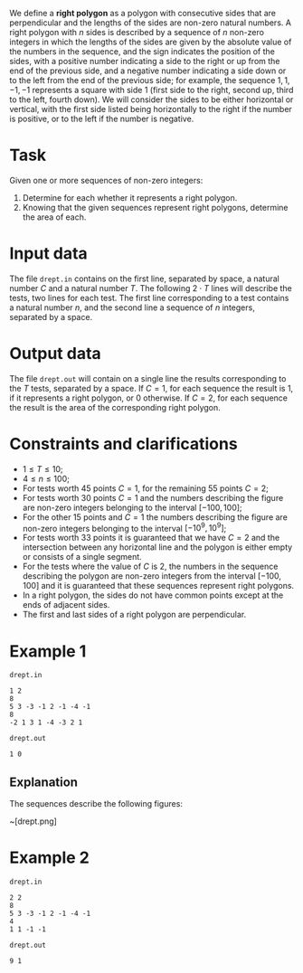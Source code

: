 We define a **right polygon** as a polygon with consecutive sides that are perpendicular and the lengths of the sides are non-zero natural numbers. A right polygon with $n$ sides is described by a sequence of $n$ non-zero integers in which the lengths of the sides are given by the absolute value of the numbers in the sequence, and the sign indicates the position of the sides, with a positive number indicating a side to the right or up from the end of the previous side, and a negative number indicating a side down or to the left from the end of the previous side; for example, the sequence $1,1,-1,-1$ represents a square with side $1$ (first side to the right, second up, third to the left, fourth down). We will consider the sides to be either horizontal or vertical, with the first side listed being horizontally to the right if the number is positive, or to the left if the number is negative.

# Task

Given one or more sequences of non-zero integers:
1. Determine for each whether it represents a right polygon.
2. Knowing that the given sequences represent right polygons, determine the area of each.

# Input data

The file `drept.in` contains on the first line, separated by space, a natural number $C$ and a natural number $T$. The following $2 \cdot T$ lines will describe the tests, two lines for each test. The first line corresponding to a test contains a natural number $n$, and the second line a sequence of $n$ integers, separated by a space.

# Output data

The file `drept.out` will contain on a single line the results corresponding to the $T$ tests, separated by a space. If $C=1$, for each sequence the result is $1$, if it represents a right polygon, or $0$ otherwise. If $C=2$, for each sequence the result is the area of the corresponding right polygon.

# Constraints and clarifications

* $1 \leq T \leq 10$;
* $4 \leq n \leq 100$;
* For tests worth $45$ points $C=1$, for the remaining $55$ points $C=2$;
* For tests worth $30$ points $C=1$ and the numbers describing the figure are non-zero integers belonging to the interval $[-100,100]$;
* For the other $15$ points and $C=1$ the numbers describing the figure are non-zero integers belonging to the interval $[-10^9,10^9]$;
* For tests worth $33$ points it is guaranteed that we have $C=2$ and the intersection between any horizontal line and the polygon is either empty or consists of a single segment.
* For the tests where the value of $C$ is $2$, the numbers in the sequence describing the polygon are non-zero integers from the interval $[-100, 100]$ and it is guaranteed that these sequences represent right polygons.
* In a right polygon, the sides do not have common points except at the ends of adjacent sides.
* The first and last sides of a right polygon are perpendicular.

# Example 1

`drept.in`
```
1 2
8
5 3 -3 -1 2 -1 -4 -1
8
-2 1 3 1 -4 -3 2 1
```

`drept.out`
```
1 0
```

## Explanation

The sequences describe the following figures:

~[drept.png]

# Example 2

`drept.in`
```
2 2
8
5 3 -3 -1 2 -1 -4 -1
4
1 1 -1 -1
```

`drept.out`
```
9 1
```
